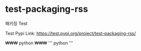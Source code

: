 # test-packaging-rss

패키징 Test  

Test Pypi Link:
https://test.pypi.org/project/test-packaging-rss/  

₩₩₩
python
₩₩₩
'''
python 
'''
